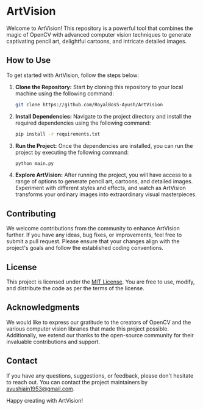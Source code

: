 # ArtVision

Welcome to ArtVision! This repository is a powerful tool that combines the magic of OpenCV with advanced computer vision techniques to generate captivating pencil art, delightful cartoons, and intricate detailed images.

## How to Use

To get started with ArtVision, follow the steps below:

1. **Clone the Repository:** Start by cloning this repository to your local machine using the following command:

   ```bash
   git clone https://github.com/RoyalBosS-Ayush/ArtVision
   ```

2. **Install Dependencies:** Navigate to the project directory and install the required dependencies using the following command:

   ```bash
   pip install -r requirements.txt
   ```

3. **Run the Project:** Once the dependencies are installed, you can run the project by executing the following command:

   ```bash
   python main.py
   ```

4. **Explore ArtVision:** After running the project, you will have access to a range of options to generate pencil art, cartoons, and detailed images. Experiment with different styles and effects, and watch as ArtVision transforms your ordinary images into extraordinary visual masterpieces.

## Contributing

We welcome contributions from the community to enhance ArtVision further. If you have any ideas, bug fixes, or improvements, feel free to submit a pull request. Please ensure that your changes align with the project's goals and follow the established coding conventions.

## License

This project is licensed under the [MIT License](LICENSE). You are free to use, modify, and distribute the code as per the terms of the license.

## Acknowledgments

We would like to express our gratitude to the creators of OpenCV and the various computer vision libraries that made this project possible. Additionally, we extend our thanks to the open-source community for their invaluable contributions and support.

## Contact

If you have any questions, suggestions, or feedback, please don't hesitate to reach out. You can contact the project maintainers by [ayushjain1953@gmail.com](mailto:ayushjain1953@gmail.com).

Happy creating with ArtVision!